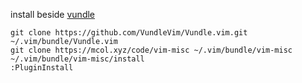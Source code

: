 install beside [vundle](https://github.com/VundleVim/Vundle.vim)

    git clone https://github.com/VundleVim/Vundle.vim.git ~/.vim/bundle/Vundle.vim
    git clone https://mcol.xyz/code/vim-misc ~/.vim/bundle/vim-misc
    ~/.vim/bundle/vim-misc/install
    :PluginInstall
